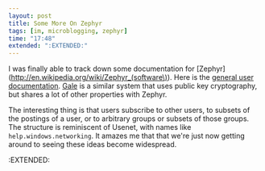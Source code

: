 ```yaml
---
layout: post
title: Some More On Zephyr
tags: [im, microblogging, zephyr]
time: "17:48"
extended: ":EXTENDED:"
---
```


I was finally able to track down some documentation for [Zephyr](http://en.wikipedia.org/wiki/Zephyr_(software\)).  Here is the [general user documentation](http://www.cs.duke.edu/csl/docs/zephyr/).  [Gale](http://gale.org/) is a similar system that uses public key cryptography, but shares a lot of other properties with Zephyr.

The interesting thing is that users subscribe to other users, to subsets of the postings of a user, or to arbitrary groups or subsets of those groups.  The structure is reminiscent of Usenet, with names like `help.windows.networking`.  It amazes me that that we're just now getting around to seeing these ideas become widespread.

:EXTENDED:


